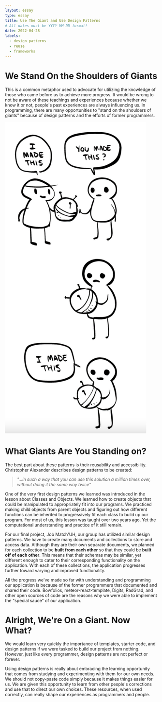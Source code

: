 ```yaml
---
layout: essay
type: essay
title: Use The Giant and Use Design Patterns
# All dates must be YYYY-MM-DD format!
date: 2022-04-28
labels:
  - design patterns
  - reuse
  - frameworks
---
```

# We Stand On the Shoulders of Giants

This is a common metaphor used to advocate for utilizing the knowledge of those who came before us to achieve more progress. It would be wrong to not be aware of these teachings and experiences because whether we know it or not, people's past experiences are always influencing us. In programming, there are many opportunities to "stand on the shoulders of giants" because of design patterns and the efforts of former programmers.

<div>
  <a href="https://community.alteryx.com/t5/Data-Science/Machine-Learning-and-AI-for-Plagiarism-Detection/ba-p/411072">
    <img class="ui left floated medium image" src="../images/copying-image.png">
  </a>
</div>

# What Giants Are You Standing on?

The best part about these patterns is their reusability and accessibility. Christopher Alexander describes design patterns to be created:

> *"...in such a way that you can use this solution a million times over, without doing it the same way twice"*

One of the very first design patterns we learned was introduced in the lesson about Classes and Objects. We learned how to create objects that could be manipulated to appropriately fit into our programs. We practiced making child objects from parent objects and figuring out how different functions can be inherited to progressively fit each class to build up our program. For most of us, this lesson was taught over two years ago. Yet the computational understanding and practice of it still remain.

For our final project, Job Match'UH, our group has utilized similar design patterns. We have to create many documents and collections to store and access data. Although they are their own separate documents, we planned for each collection to be **built from each other** so that they could be **built off of each other**. This means that their schemas may be similar, yet different enough to cater to their corresponding functionality on the application. With each of these collections, the application progresses further toward varying and improved functionality.

All the progress we've made so far with understanding and programming our application is because of the former programmers that documented and shared their code. Bowfolios, meteor-react-template, Digits, RadGrad, and other open sources of code are the reasons why we were able to implement the "special sauce" of our application.

# Alright, We're On a Giant. Now What?

We would learn very quickly the importance of templates, starter code, and design patterns if we were tasked to build our project from nothing. However, just like every programmer, design patterns are not perfect or forever. 

Using design patterns is really about embracing the learning opportunity that comes from studying and experimenting with them for our own needs. We should not copy-paste code simply because it makes things easier for us. We are given this opportunity to learn from other people's corrections and use that to direct our own choices. These resources, when used correctly, can really shape our experiences as programmers and people.
